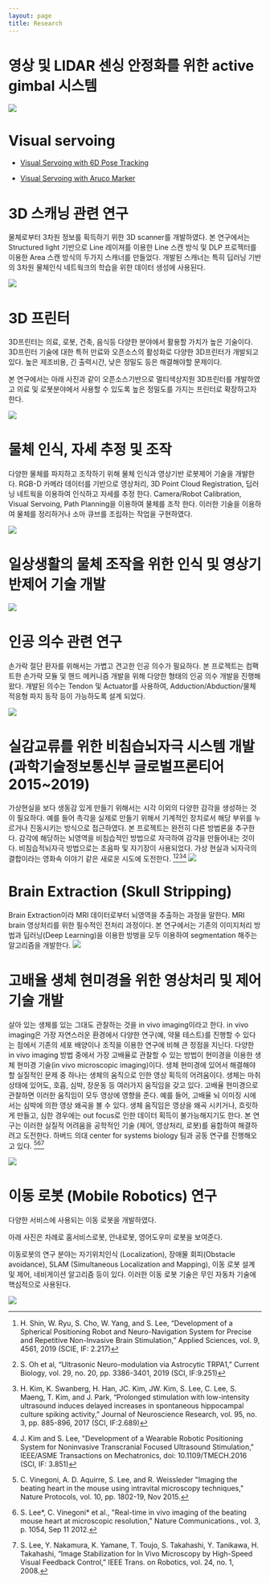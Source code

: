 ```yaml
---
layout: page
title: Research
---
```



# 영상 및 LIDAR 센싱 안정화를 위한 active gimbal 시스템
[![](/figure/gimbal_mobile.png)](https://youtu.be/DnA44DLTFmY)

# Visual servoing
- [Visual Servoing with 6D Pose Tracking](https://youtu.be/lf857EpzI4c)

- [Visual Servoing with Aruco Marker](https://youtu.be/sFgYQui6FKY)

# 3D 스캐닝 관련 연구

물체로부터 3차원 정보를 획득하기 위한 3D scanner를 개발하였다. 본 연구에서는 Structured light 기반으로 Line 레이져를 이용한 Line 스캔 방식 및 DLP 프로젝터를 이용한 Area 스캔 방식의 두가지 스캐너를 만들었다. 개발된 스캐너는 특히 딥러닝 기반의 3차원 물체인식 네트웍크의 학습을 위한 데이터 생성에 사용된다.

![](/figure/line.jpg)

# 3D 프린터


3D프린터는 의료, 로봇, 건축, 음식등 다양한 분야에서 활용할 가치가 높은 기술이다. 3D프린터 기술에 대한 특허 만료와 오픈소스의 활성화로 다양한 3D프린터가 개발되고 있다. 높은 제조비용, 긴 출력시간, 낮은 정밀도 등은 해결해야할 문제이다. 

본 연구에서는 아래 사진과 같이 오픈소스기반으로 멀티색상지원 3D프린터를 개발하였고 의료 및 로봇분야에서 사용할 수 있도록 높은 정밀도를 가지는 프린터로 확장하고자 한다. 

![](/figure/3d.png)

# 물체 인식, 자세 추정 및 조작

다양한 물체를 파지하고 조작하기 위해 물체 인식과 영상기반 로봇제어 기술을 개발한다.
RGB-D 카메라 데이터를 기반으로 영상처리, 3D Point Cloud Registration, 딥러닝 네트웍을 이용하여 인식하고 자세를 추정 한다.
Camera/Robot Calibration, Visual Servoing, Path Planning을 이용하여 물체를 조작 한다.
이러한 기술을 이용하여 물체를 정리하거나 소마 큐브를 조립하는 작업을 구현하였다.

![](/figure/recognition.png)

# 일상생활의 물체 조작을 위한 인식 및 영상기반제어 기술 개발

![](/figure/multi.jpg)

# 인공 의수 관련 연구
 손가락 절단 환자를 위해서는 가볍고 견고한 인공 의수가 필요하다. 본 프로젝트는 컴팩트한 손가락 모듈 및 핸드  메커니즘 개발을 위해 다양한 형태의 인공 의수 개발을 진행해 왔다. 개발된 의수는 Tendon 및 Actuator를 사용하여, Adduction/Abduction/물체 적응형 파지 동작 등이 가능하도록 설계 되었다.

![](/figure/hand.jpg)

# 실감교류를 위한 비침습뇌자극 시스템 개발 (과학기술정보통신부 글로벌프론티어 2015~2019)
가상현실을 보다 생동감 있게 만들기 위해서는 시각 이외의 다양한 감각을 생성하는 것이 필요하다. 예를 들어 촉각을 실제로 만들기 위해서 기계적인 장치로서 해당 부위를 누르거나 진동시키는 방식으로 접근하였다. 본 프로젝트는 완전히 다른 방법론을 추구한다. 감각에 해당하는 뇌영역을 비침습적인 방법으로 자극하여 감각을 만들어내는 것이다. 비침습적뇌자극 방법으로는 초음파 및 자기장이 사용되었다. 가상 현실과 뇌자극의 결합이라는 영화속 이야기 같은 새로운 시도에 도전한다.  [^1][^2][^3][^4]
![](/figure/brain.png)


[^1]: H. Shin, W. Ryu, S. Cho, W. Yang, and S. Lee, “Development of a Spherical Positioning Robot and Neuro-Navigation System for Precise and Repetitive Non-Invasive Brain Stimulation,” Applied Sciences, vol. 9, 4561, 2019 (SCIE, IF: 2.217)

[^2]: S. Oh et al, “Ultrasonic Neuro-modulation via Astrocytic TRPA1,” Current Biology, vol. 29, no. 20, pp. 3386-3401, 2019 (SCI, IF:9.251)

[^3]: H. Kim, K. Swanberg, H. Han, JC. Kim, JW. Kim, S. Lee, C. Lee, S. Maeng, T. Kim, and J. Park, “Prolonged stimulation with low-intensity ultrasound induces delayed increases in spontaneous hippocampal culture spiking activity,” Journal of Neuroscience Research, vol. 95, no. 3, pp. 885-896, 2017 (SCI, IF:2.689)

[^4]: J. Kim and S. Lee, "Development of a Wearable Robotic Positioning System for Noninvasive Transcranial Focused Ultrasound Stimulation," IEEE/ASME Transactions on Mechatronics, doi: 10.1109/TMECH.2016 (SCI, IF: 3.851)

# Brain Extraction (Skull Stripping)
Brain Extraction이라 MRI 데이터로부터 뇌영역을 추출하는 과정을 말한다. MRI brain 영상처리를 위한 필수적인 전처리 과정이다. 본 연구에서는 기존의 이미지처리 방법과 딥러닝(Deep Learning)을 이용한 방벙을 모두 이용하여 segmentation 해주는 알고리즘을 개발한다.
![](/figure/skull.png)

# 고배율 생체 현미경을 위한 영상처리 및 제어 기술 개발

살아 있는 생체를 있는 그대도 관찰하는 것을 in vivo imaging이라고 한다. in vivo imaging은 가장 자연스러운 환경에서 다양한 연구(예, 약물 테스트)를 진행할 수 있다는 점에서 기존의 세포 배양이나 조직을 이용한 연구에 비해 큰 정점을 지닌다. 다양한 in vivo imaging 방법 중에서 가장 고배율로 관찰할 수 있는 방법이 현미경을 이용한 생체 현미경 기술(in vivo microscopic imaging)이다. 생체 현미경에 있어서 해결해야 할 실질적인 문제 중 하나는 생체의 움직으로 인한 영상 획득의 어려움이다. 생체는 마취상태에 있어도, 호흡, 심박, 장운동 등 여러가지 움직임을 갖고 있다. 고배율 현미경으로 관찰하면 이러한 움직임이 모두 영상에 영향을 준다. 예를 들어, 고배율 뇌 이미징 시에서는 심박에 의한 영상 왜곡을 볼 수 있다. 생체 움직임은 영상을 왜곡 시키거나, 흐릿하게 만들고, 심한 경우에는 out focus로 인한 데이터 획득이 불가능해지기도 한다. 본 연구는 이러한 실질적 어려움을 공학적인 기술 (제어, 영상처리, 로봇)를 융합하여 해결하려고 도전한다. 하버드 의대 center for systems biology 팀과 공동 연구를 진행해오고 있다. [^5][^6][^7]

![](/figure/zoom.jpg)



[^5]: C. Vinegoni, A. D. Aquirre, S. Lee, and R. Weissleder "Imaging the beating heart in the mouse using intravital microscopy techniques," Nature Protocols, vol. 10, pp. 1802-19, Nov 2015.

[^6]: S. Lee*, C. Vinegoni* et al., "Real-time in vivo imaging of the beating mouse heart at microscopic resolution," Nature Communications., vol. 3, p. 1054, Sep 11 2012.

[^7]: S. Lee, Y. Nakamura, K. Yamane, T. Toujo, S. Takahashi, Y. Tanikawa, H. Takahashi, “Image Stabilization for In Vivo Microscopy by High-Speed Visual Feedback Control,” IEEE Trans. on Robotics, vol. 24, no. 1, 2008. 

# 이동 로봇 (Mobile Robotics) 연구

다양한 서비스에 사용되는 이동 로봇을 개발하였다. 

아래 사진은 차례로 홈서비스로봇, 안내로봇, 영어도우미 로봇을 보여준다. 

이동로봇의 연구 분야는 자기위치인식 (Localization), 장애물 회피(Obstacle avoidance), SLAM (Simultaneous Localization and Mapping), 이동 로봇 설계 및 제어, 네비게이션 알고리즘 등이 있다. 이러한 이동 로봇 기술은 무인 자동차 기술에 핵심적으로 사용된다.

![](/figure/mobile.jpg)
